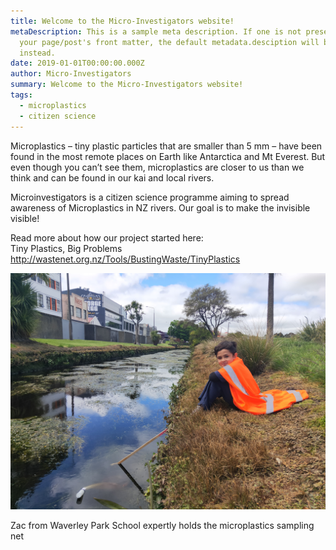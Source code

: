 ```yaml
---
title: Welcome to the Micro-Investigators website!
metaDescription: This is a sample meta description. If one is not present in
  your page/post's front matter, the default metadata.desciption will be used
  instead.
date: 2019-01-01T00:00:00.000Z
author: Micro-Investigators
summary: Welcome to the Micro-Investigators website!
tags:
  - microplastics
  - citizen science
---
```

Microplastics – tiny plastic particles that are smaller than 5 mm – have been found in the most remote places on Earth like Antarctica and Mt Everest. But even though you can’t see them, microplastics are closer to us than we think and can be found in our kai and local rivers.

Microinvestigators is a citizen science programme aiming to spread awareness of Microplastics in NZ rivers. Our goal is to make the invisible visible!

Read more about how our project started here: \
Tiny Plastics, Big Problems <http://wastenet.org.nz/Tools/BustingWaste/TinyPlastics>

![Waverley School](/static/img/copy-of-waverley2.png "Waverley School")

Zac from Waverley Park School expertly holds the microplastics sampling net